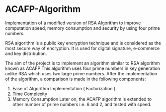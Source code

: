 # ACAFP-Algorithm
Implementation of a modified version of RSA Algorithm to improve computation speed, memory consumption and security by using four prime numbers.

RSA algorithm is a public key encryption technique and is considered as the most secure way of encryption.
It is used for digital signature, e-commerce and key distribution.

The aim of the project is to implement an algorithm similar to RSA algorithm known as ACAFP
This algorithm uses four prime numbers in key generation unlike RSA which uses two large prime numbers.
After the implementation of the algorithm, a comparison is made in the following components:
 1) Ease of Algorithm Implementation ( Factorization ).
 2) Time Complexity
 3) Memory Consumption
Later on, the ACAFP algorithm is extended to other number of prime numbers i.e. 6 and 2, and tested with speed. 
